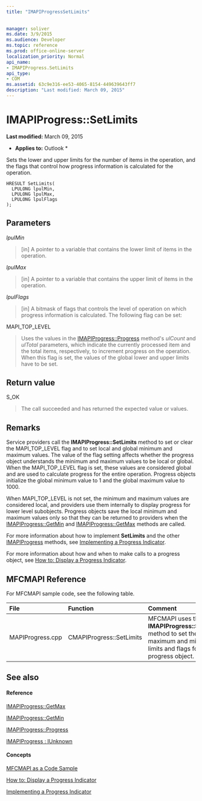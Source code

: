 ```yaml
---
title: "IMAPIProgressSetLimits"
 
 
manager: soliver
ms.date: 3/9/2015
ms.audience: Developer
ms.topic: reference
ms.prod: office-online-server
localization_priority: Normal
api_name:
- IMAPIProgress.SetLimits
api_type:
- COM
ms.assetid: 63c9e316-ee53-4065-8154-449639643ff7
description: "Last modified: March 09, 2015"
---
```


# IMAPIProgress::SetLimits

 **Last modified:** March 09, 2015 
  
 * **Applies to:** Outlook * 
  
Sets the lower and upper limits for the number of items in the operation, and the flags that control how progress information is calculated for the operation.
  
```
HRESULT SetLimits(
  LPULONG lpulMin,
  LPULONG lpulMax,
  LPULONG lpulFlags
);
```

## Parameters

 _lpulMin_
  
> [in] A pointer to a variable that contains the lower limit of items in the operation.
    
 _lpulMax_
  
> [in] A pointer to a variable that contains the upper limit of items in the operation.
    
 _lpulFlags_
  
> [in] A bitmask of flags that controls the level of operation on which progress information is calculated. The following flag can be set:
    
MAPI_TOP_LEVEL 
  
> Uses the values in the [IMAPIProgress::Progress](imapiprogress-progress.md) method's  _ulCount_ and  _ulTotal_ parameters, which indicate the currently processed item and the total items, respectively, to increment progress on the operation. When this flag is set, the values of the global lower and upper limits have to be set. 
    
## Return value

S_OK 
  
> The call succeeded and has returned the expected value or values.
    
## Remarks

Service providers call the **IMAPIProgress::SetLimits** method to set or clear the MAPI_TOP_LEVEL flag and to set local and global minimum and maximum values. The value of the flag setting affects whether the progress object understands the minimum and maximum values to be local or global. When the MAPI_TOP_LEVEL flag is set, these values are considered global and are used to calculate progress for the entire operation. Progress objects initialize the global minimum value to 1 and the global maximum value to 1000. 
  
When MAPI_TOP_LEVEL is not set, the minimum and maximum values are considered local, and providers use them internally to display progress for lower level subobjects. Progress objects save the local minimum and maximum values only so that they can be returned to providers when the [IMAPIProgress::GetMin](imapiprogress-getmin.md) and [IMAPIProgress::GetMax](imapiprogress-getmax.md) methods are called. 
  
For more information about how to implement **SetLimits** and the other [IMAPIProgress](imapiprogressiunknown.md) methods, see [Implementing a Progress Indicator](implementing-a-progress-indicator.md).
  
For more information about how and when to make calls to a progress object, see [How to: Display a Progress Indicator](how-to-display-a-progress-indicator.md).
  
## MFCMAPI Reference

For MFCMAPI sample code, see the following table.
  
|**File**|**Function**|**Comment**|
|:-----|:-----|:-----|
|MAPIProgress.cpp  <br/> |CMAPIProgress::SetLimits  <br/> |MFCMAPI uses the **IMAPIProgress::SetLimits** method to set the maximum and minimum limits and flags for the progress object.  <br/> |
   
## See also

#### Reference

[IMAPIProgress::GetMax](imapiprogress-getmax.md)
  
[IMAPIProgress::GetMin](imapiprogress-getmin.md)
  
[IMAPIProgress::Progress](imapiprogress-progress.md)
  
[IMAPIProgress : IUnknown](imapiprogressiunknown.md)
#### Concepts

[MFCMAPI as a Code Sample](mfcmapi-as-a-code-sample.md)
  
[How to: Display a Progress Indicator](how-to-display-a-progress-indicator.md)
  
[Implementing a Progress Indicator](implementing-a-progress-indicator.md)

